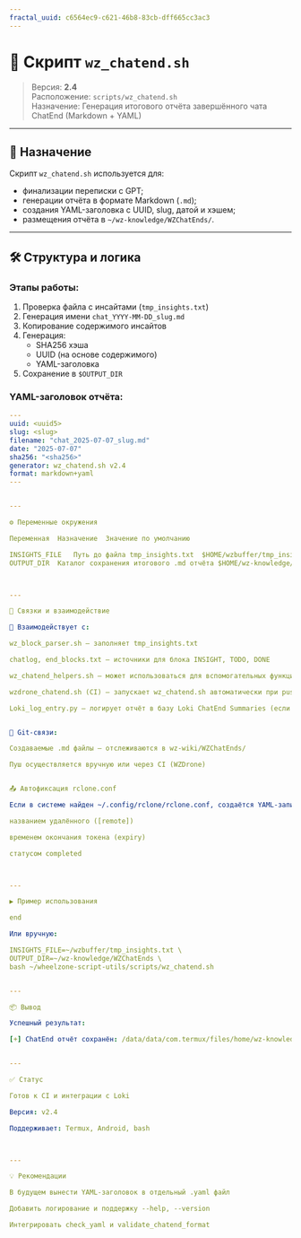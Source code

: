 ```yaml
---
fractal_uuid: c6564ec9-c621-46b8-83cb-dff665cc3ac3
---
```

# 📘 Скрипт `wz_chatend.sh`

> Версия: **2.4**  
> Расположение: `scripts/wz_chatend.sh`  
> Назначение: Генерация итогового отчёта завершённого чата ChatEnd (Markdown + YAML)

---

## 🧭 Назначение

Скрипт `wz_chatend.sh` используется для:
- финализации переписки с GPT;
- генерации отчёта в формате Markdown (`.md`);
- создания YAML-заголовка с UUID, slug, датой и хэшем;
- размещения отчёта в `~/wz-knowledge/WZChatEnds/`.

---

## 🛠 Структура и логика

### Этапы работы:
1. Проверка файла с инсайтами (`tmp_insights.txt`)
2. Генерация имени `chat_YYYY-MM-DD_slug.md`
3. Копирование содержимого инсайтов
4. Генерация:
   - SHA256 хэша
   - UUID (на основе содержимого)
   - YAML-заголовка
5. Сохранение в `$OUTPUT_DIR`

### YAML-заголовок отчёта:
```yaml
---
uuid: <uuid5>
slug: <slug>
filename: "chat_2025-07-07_slug.md"
date: "2025-07-07"
sha256: "<sha256>"
generator: wz_chatend.sh v2.4
format: markdown+yaml
---


---

⚙️ Переменные окружения

Переменная	Назначение	Значение по умолчанию

INSIGHTS_FILE	Путь до файла tmp_insights.txt	$HOME/wzbuffer/tmp_insights.txt
OUTPUT_DIR	Каталог сохранения итогового .md отчёта	$HOME/wz-knowledge/WZChatEnds



---

🔗 Связки и взаимодействие

📌 Взаимодействует с:

wz_block_parser.sh — заполняет tmp_insights.txt

chatlog, end_blocks.txt — источники для блока INSIGHT, TODO, DONE

wz_chatend_helpers.sh — может использоваться для вспомогательных функций (в будущем)

wzdrone_chatend.sh (CI) — запускает wz_chatend.sh автоматически при push

Loki_log_entry.py — логирует отчёт в базу Loki ChatEnd Summaries (если подключено)


📂 Git-связи:

Создаваемые .md файлы — отслеживаются в wz-wiki/WZChatEnds/

Пуш осуществляется вручную или через CI (WZDrone)


📤 Автофиксация rclone.conf

Если в системе найден ~/.config/rclone/rclone.conf, создаётся YAML-запись с:

названием удалённого ([remote])

временем окончания токена (expiry)

статусом completed



---

▶️ Пример использования

end

Или вручную:

INSIGHTS_FILE=~/wzbuffer/tmp_insights.txt \
OUTPUT_DIR=~/wz-knowledge/WZChatEnds \
bash ~/wheelzone-script-utils/scripts/wz_chatend.sh


---

📦 Вывод

Успешный результат:

[+] ChatEnd отчёт сохранён: /data/data/com.termux/files/home/wz-knowledge/WZChatEnds/chat_2025-07-07_slug.md


---

✅ Статус

Готов к CI и интеграции с Loki

Версия: v2.4

Поддерживает: Termux, Android, bash



---

💡 Рекомендации

В будущем вынести YAML-заголовок в отдельный .yaml файл

Добавить логирование и поддержку --help, --version

Интегрировать check_yaml и validate_chatend_format


